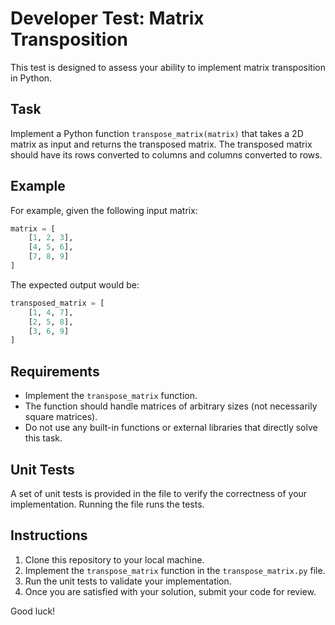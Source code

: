 # Developer Test: Matrix Transposition

This test is designed to assess your ability to implement matrix transposition in Python.

## Task

Implement a Python function `transpose_matrix(matrix)` that takes a 2D matrix as input and returns the transposed matrix. The transposed matrix should have its rows converted to columns and columns converted to rows.

## Example

For example, given the following input matrix:

```python
matrix = [
    [1, 2, 3],
    [4, 5, 6],
    [7, 8, 9]
]
```

The expected output would be:

```python
transposed_matrix = [
    [1, 4, 7],
    [2, 5, 8],
    [3, 6, 9]
]
```


## Requirements

- Implement the `transpose_matrix` function.
- The function should handle matrices of arbitrary sizes (not necessarily square matrices).
- Do not use any built-in functions or external libraries that directly solve this task.

## Unit Tests

A set of unit tests is provided in the file to verify the correctness of your implementation. Running the file runs the tests.

## Instructions

1. Clone this repository to your local machine.
2. Implement the `transpose_matrix` function in the `transpose_matrix.py` file.
3. Run the unit tests to validate your implementation.
4. Once you are satisfied with your solution, submit your code for review.

Good luck!
